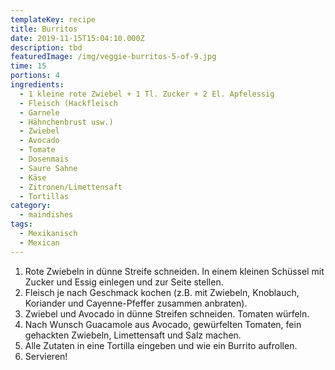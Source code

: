 ```yaml
---
templateKey: recipe
title: Burritos
date: 2019-11-15T15:04:10.000Z
description: tbd
featuredImage: /img/veggie-burritos-5-of-9.jpg
time: 15
portions: 4
ingredients:
  - 1 kleine rote Zwiebel + 1 Tl. Zucker + 2 El. Apfelessig
  - Fleisch (Hackfleisch
  - Garnele
  - Hähnchenbrust usw.)
  - Zwiebel
  - Avocado
  - Tomate
  - Dosenmais
  - Saure Sahne
  - Käse
  - Zitronen/Limettensaft
  - Tortillas
category:
  - maindishes
tags:
  - Mexikanisch
  - Mexican
---
```

1. Rote Zwiebeln in dünne Streife schneiden. In einem kleinen Schüssel mit Zucker und Essig einlegen und zur Seite stellen.
2. Fleisch je nach Geschmack kochen (z.B. mit Zwiebeln, Knoblauch, Koriander und Cayenne-Pfeffer zusammen anbraten).
3. Zwiebel und Avocado in dünne Streifen schneiden. Tomaten würfeln. 
4. Nach Wunsch Guacamole aus Avocado, gewürfelten Tomaten, fein gehackten Zwiebeln, Limettensaft und Salz machen.
5. Alle Zutaten in eine Tortilla eingeben und wie ein Burrito aufrollen. 
6. Servieren!
